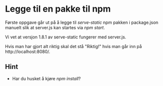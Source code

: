 # Legge til en pakke til npm
Første oppgave går ut på å legge til _serve-static_ npm pakken i package.json manuelt slik at server.js kan startes via _npm start_.

Vi vet at versjon 1.8.1 av serve-static fungerer med server.js.

Hvis man har gjort alt riktig skal det stå "Riktig!" hvis man går inn på http://localhost:8080/.


## Hint
- Har du husket å kjøre _npm install_?
